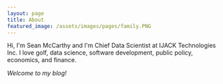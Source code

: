 ```yaml
---
layout: page
title: About
featured_image: /assets/images/pages/family.PNG
---
```


Hi, I'm Sean McCarthy and I'm Chief Data Scientist at IJACK Technologies Inc. I love golf, data science, software development, public policy, economics, and finance. 

*Welcome to my blog!*

